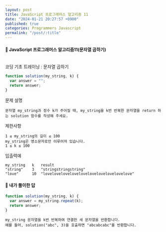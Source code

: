 ```yaml
---
layout: post
title: JavaScript 프로그래머스 알고리즘 11
date: "2024-01-21 20:27:57 +0900"
published: true
categories: Programmers Javascript
permalink: "/post/:title"
---
```


<h4>🤭 JavaScript 프로그래머스 알고리즘11(문자열 곱하기)</h4>

<br>
코딩 기초 트레이닝 : 문자열 곱하기

```javascript
function solution(my_string, k) {
  var answer = "";
  return answer;
}
```

문제 설명

    문자열 my_string과 정수 k가 주어질 때, my_string을 k번 반복한 문자열을 return 하는 solution 함수를 작성해 주세요.

제한사항

    1 ≤ my_string의 길이 ≤ 100
    my_string은 영소문자로만 이루어져 있습니다.
    1 ≤ k ≤ 100

입출력예

    my_string	k	result
    "string"	3	"stringstringstring"
    "love"	    10	"lovelovelovelovelovelovelovelovelovelove"

<h4>🤭 내가 풀이한 답</h4>

```javascript
function solution(my_string, k) {
  var answer = my_string.repeat(k);
  return answer;
}
```

    my_string 문자열을 k번 반복하여 연결한 새 문자열을 반환합니다.
    예를 들어, solution("abc", 3)을 호출하면 "abcabcabc"를 반환합니다.
